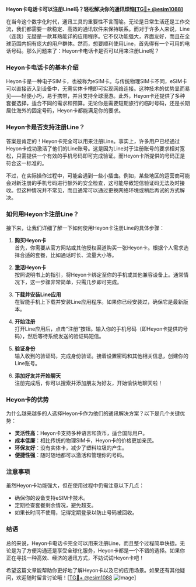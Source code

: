 **Heyon卡电话卡可以注册Line吗？轻松解决你的通讯烦恼[[TG💪+ @esim1088](https://t.me/s/esim1088)]**

在当今这个数字化时代，通讯工具的重要性不言而喻。无论是日常生活还是工作交流，我们都需要一款稳定、高效的通讯软件来保持联系。而对于许多人来说，Line（连我）无疑是一款耳熟能详的应用程序。它不仅功能强大，界面友好，而且在全球范围内拥有庞大的用户群体。然而，想要顺利使用Line，首先得有一个可用的电话号码。那么问题来了：Heyon卡电话卡是否可以用来注册Line呢？

### Heyon卡电话卡的基本介绍

Heyon卡是一种电子SIM卡，也被称为eSIM卡。与传统物理SIM卡不同，eSIM卡可以直接嵌入到设备中，无需实体卡槽即可实现网络连接。这种技术的优势显而易见——轻便小巧，易于携带，并且支持全球漫游。此外，Heyon卡还提供了多种套餐选择，适合不同的需求和预算。无论你是需要短期旅行的临时号码，还是长期居住海外的固定号码，Heyon卡都能满足你的要求。

### Heyon卡是否支持注册Line？

答案是肯定的！Heyon卡完全可以用来注册Line。事实上，许多用户已经通过Heyon卡成功激活了他们的Line账号。这是因为Line对于注册账号的要求相对宽松，只需提供一个有效的手机号码即可完成验证。而Heyon卡所提供的号码正是符合这一标准的。

不过，在实际操作过程中，可能会遇到一些小插曲。例如，某些地区的运营商可能会对新注册的手机号码进行额外的安全检查，这可能导致短信验证码无法及时接收。但这种情况并不常见，而且通常可以通过更换网络环境或稍后再试的方式解决。

### 如何用Heyon卡注册Line？

接下来，让我们详细了解一下如何使用Heyon卡注册Line的具体步骤：

1. **购买Heyon卡**  
   首先，你需要从官方网站或其他授权渠道购买一张Heyon卡。根据个人需求选择合适的套餐，比如通话时长、流量大小等。

2. **激活Heyon卡**  
   按照说明书上的指引，将Heyon卡绑定至你的手机或其他兼容设备上。通常情况下，这一步骤非常简单，只需几步即可完成。

3. **下载并安装Line应用**  
   在智能手机上下载并安装Line应用程序。如果你已经安装过，确保它是最新版本。

4. **开始注册**  
   打开Line应用后，点击“注册”按钮。输入你的手机号码（即Heyon卡提供的号码），然后等待系统发送的验证码短信。

5. **验证身份**  
   输入收到的验证码，完成身份验证。接着设置密码和其他相关信息，创建你的Line账号。

6. **添加好友并开始聊天**  
   注册完成后，你可以搜索并添加朋友为好友，开始愉快地聊天啦！

### Heyon卡的优势

为什么越来越多的人选择Heyon卡作为他们的通讯解决方案？以下是几个关键优势：

- **灵活性高**：Heyon卡支持多种语言和货币，适合国际用户。
- **成本低廉**：相比传统的物理SIM卡，Heyon卡的价格更加亲民。
- **环保友好**：没有实体卡，减少了塑料垃圾的产生。
- **便捷性强**：随时随地都可以激活和管理你的号码。

### 注意事项

虽然Heyon卡功能强大，但在使用过程中仍需注意以下几点：

- 确保你的设备支持eSIM卡技术。
- 定期检查套餐剩余情况，避免超支。
- 如果长时间不使用，记得定期登录以防止号码被回收。

### 结语

总的来说，Heyon卡电话卡完全可以用来注册Line，而且整个过程简单快捷。无论是为了方便沟通还是享受全球化服务，Heyon卡都是一个不错的选择。如果你正在寻找一种高效、经济的通讯方式，不妨试试Heyon卡吧！

希望这篇文章能帮助你更好地了解Heyon卡以及它的应用场景。如果还有其他疑问，欢迎随时留言讨论哦！[[TG💪+ @esim1088](https://t.me/s/esim1088) ![Image](https://i.postimg.cc/4NQfJmqS/Snipaste-2025-05-13-00-14-12.png)]